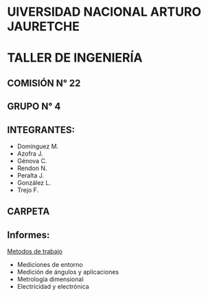 # UIVERSIDAD NACIONAL ARTURO JAURETCHE

# TALLER DE INGENIERÍA

## COMISIÓN N° 22

## GRUPO N° 4

## INTEGRANTES:

- Domínguez M.
- Azofra J.
- Génova C.
- Rendon N.
- Peralta J.
- González L.
- Trejo F.

## CARPETA
## Informes: 
[Metodos de trabajo](Metrodologia.pdf)
- Mediciones de entorno
- Medición de ángulos y aplicaciones
- Metrología dimensional
- Electricidad y electrónica
